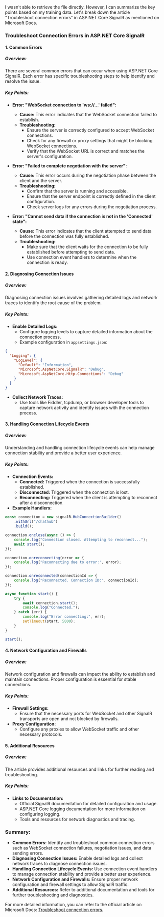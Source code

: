I wasn't able to retrieve the file directly. However, I can summarize the key points based on my training data. Let's break down the article "Troubleshoot connection errors" in ASP.NET Core SignalR as mentioned on Microsoft Docs.

### Troubleshoot Connection Errors in ASP.NET Core SignalR

#### 1. Common Errors

##### Overview:
There are several common errors that can occur when using ASP.NET Core SignalR. Each error has specific troubleshooting steps to help identify and resolve the issue.

##### Key Points:
- **Error: "WebSocket connection to 'ws://...' failed":**
  - **Cause:** This error indicates that the WebSocket connection failed to establish.
  - **Troubleshooting:**
    - Ensure the server is correctly configured to accept WebSocket connections.
    - Check for any firewall or proxy settings that might be blocking WebSocket connections.
    - Verify that the WebSocket URL is correct and matches the server's configuration.

- **Error: "Failed to complete negotiation with the server":**
  - **Cause:** This error occurs during the negotiation phase between the client and the server.
  - **Troubleshooting:**
    - Confirm that the server is running and accessible.
    - Ensure that the server endpoint is correctly defined in the client configuration.
    - Check server logs for any errors during the negotiation process.

- **Error: "Cannot send data if the connection is not in the 'Connected' state":**
  - **Cause:** This error indicates that the client attempted to send data before the connection was fully established.
  - **Troubleshooting:**
    - Make sure that the client waits for the connection to be fully established before attempting to send data.
    - Use connection event handlers to determine when the connection is ready.

#### 2. Diagnosing Connection Issues

##### Overview:
Diagnosing connection issues involves gathering detailed logs and network traces to identify the root cause of the problem.

##### Key Points:
- **Enable Detailed Logs:**
  - Configure logging levels to capture detailed information about the connection process.
  - Example configuration in `appsettings.json`:

```json name=appsettings.json
{
  "Logging": {
    "LogLevel": {
      "Default": "Information",
      "Microsoft.AspNetCore.SignalR": "Debug",
      "Microsoft.AspNetCore.Http.Connections": "Debug"
    }
  }
}
```

- **Collect Network Traces:**
  - Use tools like Fiddler, tcpdump, or browser developer tools to capture network activity and identify issues with the connection process.

#### 3. Handling Connection Lifecycle Events

##### Overview:
Understanding and handling connection lifecycle events can help manage connection stability and provide a better user experience.

##### Key Points:
- **Connection Events:**
  - **Connected:** Triggered when the connection is successfully established.
  - **Disconnected:** Triggered when the connection is lost.
  - **Reconnecting:** Triggered when the client is attempting to reconnect after a disconnection.
- **Example Handlers:**

```javascript name=signalr-client.js
const connection = new signalR.HubConnectionBuilder()
    .withUrl("/chathub")
    .build();

connection.onclose(async () => {
    console.log("Connection closed. Attempting to reconnect...");
    await start();
});

connection.onreconnecting(error => {
    console.log("Reconnecting due to error:", error);
});

connection.onreconnected(connectionId => {
    console.log("Reconnected. Connection ID:", connectionId);
});

async function start() {
    try {
        await connection.start();
        console.log("Connected.");
    } catch (err) {
        console.log("Error connecting:", err);
        setTimeout(start, 5000);
    }
}

start();
```

#### 4. Network Configuration and Firewalls

##### Overview:
Network configuration and firewalls can impact the ability to establish and maintain connections. Proper configuration is essential for stable connections.

##### Key Points:
- **Firewall Settings:**
  - Ensure that the necessary ports for WebSocket and other SignalR transports are open and not blocked by firewalls.
- **Proxy Configuration:**
  - Configure any proxies to allow WebSocket traffic and other necessary protocols.

#### 5. Additional Resources

##### Overview:
The article provides additional resources and links for further reading and troubleshooting.

##### Key Points:
- **Links to Documentation:**
  - Official SignalR documentation for detailed configuration and usage.
  - ASP.NET Core logging documentation for more information on configuring logging.
  - Tools and resources for network diagnostics and tracing.

### Summary:

- **Common Errors:** Identify and troubleshoot common connection errors such as WebSocket connection failures, negotiation issues, and data sending errors.
- **Diagnosing Connection Issues:** Enable detailed logs and collect network traces to diagnose connection issues.
- **Handling Connection Lifecycle Events:** Use connection event handlers to manage connection stability and provide a better user experience.
- **Network Configuration and Firewalls:** Ensure proper network configuration and firewall settings to allow SignalR traffic.
- **Additional Resources:** Refer to additional documentation and tools for further troubleshooting and diagnostics.

For more detailed information, you can refer to the official article on Microsoft Docs: [Troubleshoot connection errors](https://docs.microsoft.com/en-us/aspnet/core/signalr/troubleshoot-connection-errors).